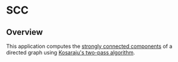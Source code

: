 # SCC

## Overview

This application computes the [strongly connected components](https://en.wikipedia.org/wiki/Strongly_connected_component) of a directed graph using [Kosaraju's two-pass algorithm](https://en.wikipedia.org/wiki/Kosaraju's_algorithm).